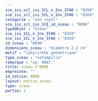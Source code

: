```yaml
---
sce_iss_scl_iss_SCL_n_Inv_IFAO : "8358"
sce_iss_scl_iss_SCL_n_Inv_IFAO : "8369"
categorie : "non royal"
sce_iss_scl_iss_SCE_id_sceau : "0096"
typeObjet : "Sceau"
sce_iss_SCL_n_Inv_IFAO : "8358"
sce_iss_SCL_n_Inv_IFAO : "8369"
id_sceau : "0096"
dimensions_sceau : "diamètre 2,2 cm"
motif : "labyrinthe géométrique"
type_sceau : "estampille"
remarque : "cp. 0067."
title: sceau n°0096
empreinte: ""
id_notice: 0096
layout: notice_sceau
type: sceau
partie: 1
---
```

